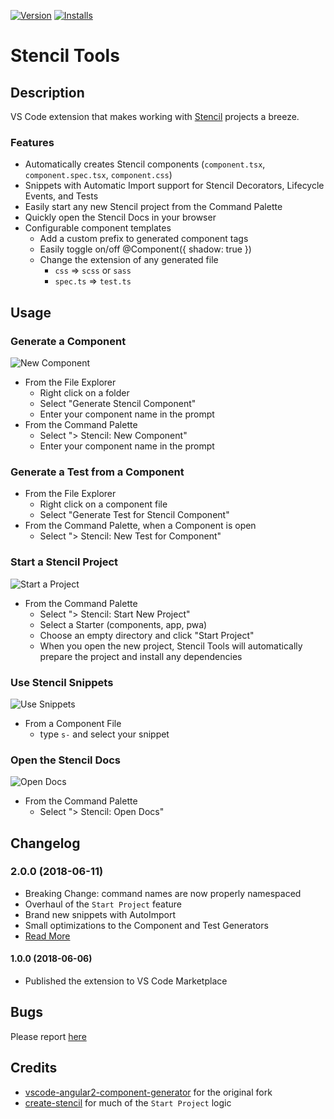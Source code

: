 [![Version](http://vsmarketplacebadge.apphb.com/version/natemoo-re.vscode-stencil-tools.svg)](https://marketplace.visualstudio.com/items?itemName=natemoo-re.vscode-stencil-tools) 
[![Installs](http://vsmarketplacebadge.apphb.com/installs/natemoo-re.vscode-stencil-tools.svg)](https://marketplace.visualstudio.com/items?itemName=natemoo-re.vscode-stencil-tools)
# Stencil Tools 

## Description
VS Code extension that makes working with [Stencil](https://stenciljs.com/) projects a breeze.

### Features
- Automatically creates Stencil components (`component.tsx`, `component.spec.tsx`, `component.css`)
- Snippets with Automatic Import support for Stencil Decorators, Lifecycle Events, and Tests
- Easily start any new Stencil project from the Command Palette
- Quickly open the Stencil Docs in your browser
- Configurable component templates
    - Add a custom prefix to generated component tags
    - Easily toggle on/off @Component({ shadow: true })
    - Change the extension of any generated file
        - `css` => `scss` or `sass`
        - `spec.ts` => `test.ts`

## Usage
### Generate a Component
![New Component](./assets/tutorial/new-component.gif)
- From the File Explorer
    - Right click on a folder
    - Select "Generate Stencil Component"
    - Enter your component name in the prompt
- From the Command Palette
    - Select "> Stencil: New Component"
    - Enter your component name in the prompt

### Generate a Test from a Component
- From the File Explorer
    - Right click on a component file
    - Select "Generate Test for Stencil Component"
- From the Command Palette, when a Component is open
    - Select "> Stencil: New Test for Component"

### Start a Stencil Project
![Start a Project](./assets/tutorial/new-project.gif)
- From the Command Palette
    - Select "> Stencil: Start New Project"
    - Select a Starter (components, app, pwa)
    - Choose an empty directory and click "Start Project"
    - When you open the new project, Stencil Tools will automatically prepare the project and install any dependencies

### Use Stencil Snippets
![Use Snippets](./assets/tutorial/use-snippets.gif)
- From a Component File
    - type `s-` and select your snippet

### Open the Stencil Docs
![Open Docs](./assets/tutorial/open-docs.gif)
- From the Command Palette
    - Select "> Stencil: Open Docs"

## Changelog
### 2.0.0 (2018-06-11)
- Breaking Change: command names are now properly namespaced
- Overhaul of the `Start Project` feature
- Brand new snippets with AutoImport
- Small optimizations to the Component and Test Generators
- [Read More](./CHANGELOG.md#2.0.0)

#### 1.0.0 (2018-06-06)
- Published the extension to VS Code Marketplace

## Bugs
Please report [here](https://github.com/natemoo-re/vscode-stencil-tools/issues)

## Credits
- [vscode-angular2-component-generator](https://github.com/dbaikov/vscode-angular2-component-generator) for the original fork
- [create-stencil](https://github.com/ionic-team/create-stencil) for much of the `Start Project` logic
